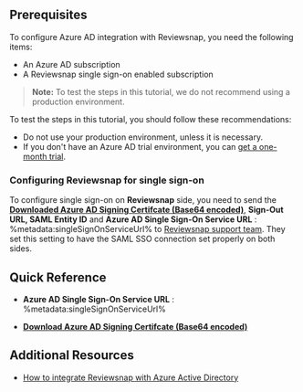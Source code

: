 ## Prerequisites

To configure Azure AD integration with Reviewsnap, you need the following items:

- An Azure AD subscription
- A Reviewsnap single sign-on enabled subscription

> **Note:**
> To test the steps in this tutorial, we do not recommend using a production environment.

To test the steps in this tutorial, you should follow these recommendations:

- Do not use your production environment, unless it is necessary.
- If you don't have an Azure AD trial environment, you can [get a one-month trial](https://azure.microsoft.com/pricing/free-trial/).

### Configuring Reviewsnap for single sign-on

To configure single sign-on on **Reviewsnap** side, you need to send the **[Downloaded Azure AD Signing Certifcate (Base64 encoded)](%metadata:certificateDownloadBase64Url%)**, **Sign-Out URL, SAML Entity ID** and **Azure AD Single Sign-On Service URL** : %metadata:singleSignOnServiceUrl% to [Reviewsnap support team](mailto:support@reviewsnap.com). They set this setting to have the SAML SSO connection set properly on both sides.

## Quick Reference

* **Azure AD Single Sign-On Service URL** : %metadata:singleSignOnServiceUrl%

* **[Download Azure AD Signing Certifcate (Base64 encoded)](%metadata:certificateDownloadBase64Url%)**

## Additional Resources

* [How to integrate Reviewsnap with Azure Active Directory](https://docs.microsoft.com/azure/active-directory/active-directory-saas-reviewsnap-tutorial)
